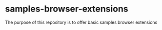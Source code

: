 # samples-browser-extensions
The purpose of this repository is to offer basic samples browser extensions
